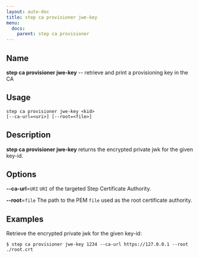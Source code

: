 ```yaml
---
layout: auto-doc
title: step ca provisioner jwe-key
menu:
  docs:
    parent: step ca provisioner
---
```


## Name
**step ca provisioner jwe-key** -- retrieve and print a provisioning key in the CA

## Usage

```raw
step ca provisioner jwe-key <kid> 
[--ca-url=<uri>] [--root=<file>]
```

## Description

**step ca provisioner jwe-key** returns the encrypted
private jwk for the given key-id.

## Options


**--ca-url**=`URI`
`URI` of the targeted Step Certificate Authority.

**--root**=`file`
The path to the PEM `file` used as the root certificate authority.

## Examples

Retrieve the encrypted private jwk for the given key-id:
```shell
$ step ca provisioner jwe-key 1234 --ca-url https://127.0.0.1 --root ./root.crt
```


